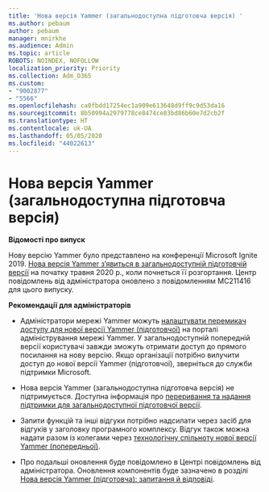 ```yaml
---
title: 'Нова версія Yammer (загальнодоступна підготовча версія) '
ms.author: pebaum
author: pebaum
manager: mnirkhe
ms.audience: Admin
ms.topic: article
ROBOTS: NOINDEX, NOFOLLOW
localization_priority: Priority
ms.collection: Adm_O365
ms.custom:
- "9002877"
- "5566"
ms.openlocfilehash: ca0fbdd17254ec1a909e613648d9ff9c9d53da16
ms.sourcegitcommit: 8b50994a2979778ce8474ce83bd86b60e7d2cb2f
ms.translationtype: HT
ms.contentlocale: uk-UA
ms.lasthandoff: 05/05/2020
ms.locfileid: "44022613"
---
```

# <a name="new-yammer-public-preview"></a>Нова версія Yammer (загальнодоступна підготовча версія) 

**Відомості про випуск**

Нову версію Yammer було представлено на конференції Microsoft Ignite 2019. [Нова версія Yammer з’явиться в загальнодоступній підготовчій версії](https://docs.microsoft.com/yammer/get-started-with-yammer/newyammer-faq) на початку травня 2020 р., коли почнеться її розгортання. Центр повідомлень від адміністратора оновлено з повідомленням MC211416 для цього випуску.

**Рекомендації для адміністраторів**

- Адміністратори мережі Yammer можуть [налаштувати перемикач доступу для нової версії Yammer (підготовчої)](https://docs.microsoft.com/yammer/get-started-with-yammer/administrative-settings-opt-in-newyammer) на порталі адміністрування мережі Yammer. У загальнодоступній попередній версії користувачі завжди зможуть отримати доступ до прямого посилання на нову версію. Якщо організації потрібно вилучити доступ до нової версії Yammer (підготовчої), зверніться до служби підтримки Microsoft.

- Нова версія Yammer (загальнодоступна підготовча версія) не підтримується. Доступна інформація про [переривання та надання підтримки для загальнодоступної підготовчої версії](https://docs.microsoft.com/yammer/get-started-with-yammer/newyammer-faq#yammer-preview-customer-support).

- Запити функцій та інші відгуки потрібно надсилати через засіб для відгуків у заголовку програмного комплексу. Відгук також можна надати разом із колегами через [технологічну спільноту нової версії Yammer (попередньої)](https://techcommunity.microsoft.com/t5/new-yammer-preview/bd-p/NewYammerPreview).

- Про подальші оновлення буде повідомлено в Центрі повідомлень від адміністратора. Оновлення компонентів буде зазначено в розділі [Нова версія Yammer (підготовча): запитання й відповіді](https://docs.microsoft.com/yammer/get-started-with-yammer/newyammer-faq).
